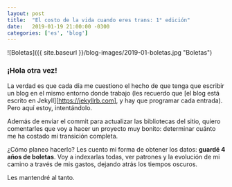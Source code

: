 ```yaml
---
layout: post
title:  "El costo de la vida cuando eres trans: 1° edición"
date:   2019-01-19 21:00:00 -0300
categories: ['es', 'blog']
---
```

![Boletas]({{ site.baseurl }}/blog-images/2019-01-boletas.jpg "Boletas")

### ¡Hola otra vez!

La verdad es que cada día me cuestiono el hecho de que tenga que escribir un blog en el mismo entorno donde trabajo (les recuerdo que [el blog está escrito en Jekyll][https://jekyllrb.com], y hay que programar cada entrada). Pero aquí estoy, intentándolo.

Además de enviar el commit para actualizar las bibliotecas del sitio, quiero comentarles que voy a hacer un proyecto muy bonito: determinar cuánto me ha costado mi transición completa.

¿Cómo planeo hacerlo? Les cuento mi forma de obtener los datos: **guardé 4 años de boletas**. Voy a indexarlas todas, ver patrones y la evolución de mi camino a través de mis gastos, dejando atrás los tiempos oscuros.

Les mantendré al tanto.
